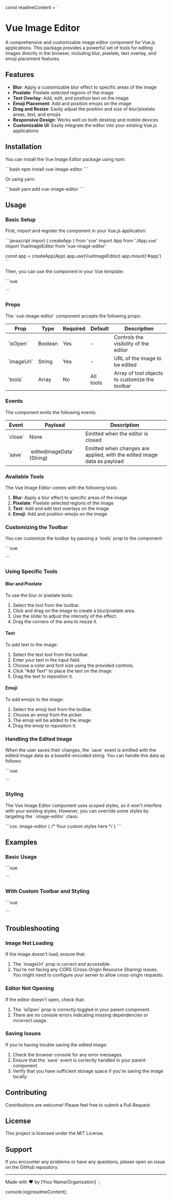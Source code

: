 const readmeContent = `
# Vue Image Editor

A comprehensive and customizable image editor component for Vue.js applications. This package provides a powerful set of tools for editing images directly in the browser, including blur, pixelate, text overlay, and emoji placement features.

## Features

- **Blur**: Apply a customizable blur effect to specific areas of the image
- **Pixelate**: Pixelate selected regions of the image
- **Text Overlay**: Add, edit, and position text on the image
- **Emoji Placement**: Add and position emojis on the image
- **Drag and Resize**: Easily adjust the position and size of blur/pixelate areas, text, and emojis
- **Responsive Design**: Works well on both desktop and mobile devices
- **Customizable UI**: Easily integrate the editor into your existing Vue.js applications

## Installation

You can install the Vue Image Editor package using npm:

\`\`\`bash
npm install vue-image-editor
\`\`\`

Or using yarn:

\`\`\`bash
yarn add vue-image-editor
\`\`\`

## Usage

### Basic Setup

First, import and register the component in your Vue.js application:

\`\`\`javascript
import { createApp } from 'vue'
import App from './App.vue'
import VueImageEditor from 'vue-image-editor'

const app = createApp(App)
app.use(VueImageEditor)
app.mount('#app')
\`\`\`

Then, you can use the component in your Vue template:

\`\`\`vue
<template>
  <div>
    <button @click="openEditor">Edit Image</button>
    <vue-image-editor
      :is-open="isEditorOpen"
      :image-url="imageUrl"
      @close="closeEditor"
      @save="handleSave"
    />
  </div>
</template>

<script>
export default {
  data() {
    return {
      isEditorOpen: false,
      imageUrl: 'path/to/your/image.jpg'
    }
  },
  methods: {
    openEditor() {
      this.isEditorOpen = true
    },
    closeEditor() {
      this.isEditorOpen = false
    },
    handleSave(editedImageData) {
      console.log('Edited image data:', editedImageData)
      // Handle the edited image data (e.g., save it or display it)
    }
  }
}
</script>
\`\`\`

### Props

The \`vue-image-editor\` component accepts the following props:

| Prop | Type | Required | Default | Description |
|------|------|----------|---------|-------------|
| \`isOpen\` | Boolean | Yes | - | Controls the visibility of the editor |
| \`imageUrl\` | String | Yes | - | URL of the image to be edited |
| \`tools\` | Array | No | All tools | Array of tool objects to customize the toolbar |

### Events

The component emits the following events:

| Event | Payload | Description |
|-------|---------|-------------|
| \`close\` | None | Emitted when the editor is closed |
| \`save\` | \`editedImageData\` (String) | Emitted when changes are applied, with the edited image data as payload |

### Available Tools

The Vue Image Editor comes with the following tools:

1. **Blur**: Apply a blur effect to specific areas of the image
2. **Pixelate**: Pixelate selected regions of the image
3. **Text**: Add and edit text overlays on the image
4. **Emoji**: Add and position emojis on the image

### Customizing the Toolbar

You can customize the toolbar by passing a \`tools\` prop to the component:

\`\`\`vue
<template>
  <vue-image-editor
    :is-open="isEditorOpen"
    :image-url="imageUrl"
    :tools="customTools"
    @close="closeEditor"
    @save="handleSave"
  />
</template>

<script>
export default {
  data() {
    return {
      isEditorOpen: false,
      imageUrl: 'path/to/your/image.jpg',
      customTools: [
        { name: 'blur', label: 'Blur' },
        { name: 'text', label: 'Add Text' },
        { name: 'emoji', label: 'Add Emoji' }
      ]
    }
  },
  methods: {
    openEditor() {
      this.isEditorOpen = true
    },
    closeEditor() {
      this.isEditorOpen = false
    },
    handleSave(editedImageData) {
      // Handle the saved image data
    }
  }
}
</script>
\`\`\`

### Using Specific Tools

#### Blur and Pixelate

To use the blur or pixelate tools:

1. Select the tool from the toolbar.
2. Click and drag on the image to create a blur/pixelate area.
3. Use the slider to adjust the intensity of the effect.
4. Drag the corners of the area to resize it.

#### Text

To add text to the image:

1. Select the text tool from the toolbar.
2. Enter your text in the input field.
3. Choose a color and font size using the provided controls.
4. Click "Add Text" to place the text on the image.
5. Drag the text to reposition it.

#### Emoji

To add emojis to the image:

1. Select the emoji tool from the toolbar.
2. Choose an emoji from the picker.
3. The emoji will be added to the image.
4. Drag the emoji to reposition it.

### Handling the Edited Image

When the user saves their changes, the \`save\` event is emitted with the edited image data as a base64-encoded string. You can handle this data as follows:

\`\`\`vue
<template>
  <vue-image-editor
    :is-open="isEditorOpen"
    :image-url="imageUrl"
    @close="closeEditor"
    @save="handleSave"
  />
</template>

<script>
export default {
  methods: {
    handleSave(editedImageData) {
      // Display the edited image
      this.displayImage(editedImageData);
      
      // Or save it to your server
      this.saveImageToServer(editedImageData);
      
      // Or download it
      this.downloadImage(editedImageData);
    },
    displayImage(imageData) {
      const img = document.createElement('img');
      img.src = imageData;
      document.body.appendChild(img);
    },
    saveImageToServer(imageData) {
      // Implement your server-saving logic here
    },
    downloadImage(imageData) {
      const link = document.createElement('a');
      link.href = imageData;
      link.download = 'edited-image.png';
      link.click();
    }
  }
}
</script>
\`\`\`

### Styling

The Vue Image Editor component uses scoped styles, so it won't interfere with your existing styles. However, you can override some styles by targeting the \`.image-editor\` class:

\`\`\`css
.image-editor {
  /* Your custom styles here */
}
\`\`\`

## Examples

### Basic Usage

\`\`\`vue
<template>
  <div>
    <img :src="currentImage" alt="Edited Image" />
    <button @click="openEditor">Edit Image</button>
    <vue-image-editor
      :is-open="isEditorOpen"
      :image-url="originalImageUrl"
      @close="closeEditor"
      @save="handleSave"
    />
  </div>
</template>

<script>
export default {
  data() {
    return {
      isEditorOpen: false,
      originalImageUrl: 'path/to/original/image.jpg',
      currentImage: 'path/to/original/image.jpg'
    }
  },
  methods: {
    openEditor() {
      this.isEditorOpen = true
    },
    closeEditor() {
      this.isEditorOpen = false
    },
    handleSave(editedImageData) {
      this.currentImage = editedImageData
      this.closeEditor()
    }
  }
}
</script>
\`\`\`

### With Custom Toolbar and Styling

\`\`\`vue
<template>
  <div>
    <img :src="currentImage" alt="Edited Image" />
    <button @click="openEditor">Edit Image</button>
    <vue-image-editor
      :is-open="isEditorOpen"
      :image-url="originalImageUrl"
      :tools="customTools"
      @close="closeEditor"
      @save="handleSave"
    />
  </div>
</template>

<script>
export default {
  data() {
    return {
      isEditorOpen: false,
      originalImageUrl: 'path/to/original/image.jpg',
      currentImage: 'path/to/original/image.jpg',
      customTools: [
        { name: 'blur', label: 'Blur' },
        { name: 'text', label: 'Add Text' },
        { name: 'emoji', label: 'Add Emoji' }
      ]
    }
  },
  methods: {
    openEditor() {
      this.isEditorOpen = true
    },
    closeEditor() {
      this.isEditorOpen = false
    },
    handleSave(editedImageData) {
      this.currentImage = editedImageData
      this.closeEditor()
    }
  }
}
</script>

<style>
.image-editor {
  --editor-bg-color: #2c3e50;
  --editor-text-color: #ecf0f1;
}
</style>
\`\`\`

## Troubleshooting

### Image Not Loading

If the image doesn't load, ensure that:
1. The \`imageUrl\` prop is correct and accessible.
2. You're not facing any CORS (Cross-Origin Resource Sharing) issues. You might need to configure your server to allow cross-origin requests.

### Editor Not Opening

If the editor doesn't open, check that:
1. The \`isOpen\` prop is correctly toggled in your parent component.
2. There are no console errors indicating missing dependencies or incorrect usage.

### Saving Issues

If you're having trouble saving the edited image:
1. Check the browser console for any error messages.
2. Ensure that the \`save\` event is correctly handled in your parent component.
3. Verify that you have sufficient storage space if you're saving the image locally.

## Contributing

Contributions are welcome! Please feel free to submit a Pull Request.

## License

This project is licensed under the MIT License.

## Support

If you encounter any problems or have any questions, please open an issue on the GitHub repository.

---

Made with ❤️ by [Your Name/Organization]
`;

console.log(readmeContent);